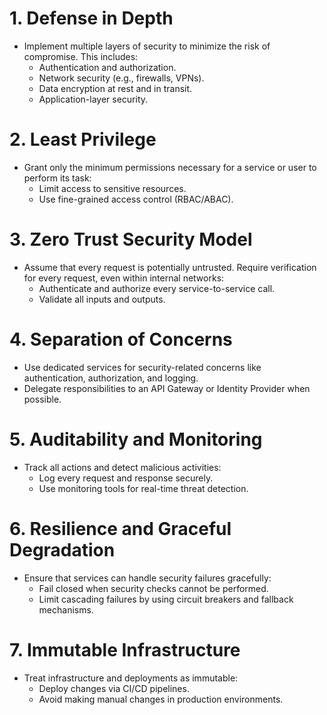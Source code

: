 # 1. Defense in Depth
* Implement multiple layers of security to minimize the risk of compromise. This includes:
    * Authentication and authorization.
    * Network security (e.g., firewalls, VPNs).
    * Data encryption at rest and in transit.
    * Application-layer security.
# 2. Least Privilege
* Grant only the minimum permissions necessary for a service or user to perform its task:
    * Limit access to sensitive resources.
    * Use fine-grained access control (RBAC/ABAC).
# 3. Zero Trust Security Model
* Assume that every request is potentially untrusted. Require verification for every request, even within internal networks:
    * Authenticate and authorize every service-to-service call.
    * Validate all inputs and outputs.
#  4. Separation of Concerns
* Use dedicated services for security-related concerns like authentication, authorization, and logging.
* Delegate responsibilities to an API Gateway or Identity Provider when possible.
# 5. Auditability and Monitoring
* Track all actions and detect malicious activities:
    * Log every request and response securely.
    * Use monitoring tools for real-time threat detection.
# 6. Resilience and Graceful Degradation
* Ensure that services can handle security failures gracefully:
    * Fail closed when security checks cannot be performed.
    * Limit cascading failures by using circuit breakers and fallback mechanisms.
# 7. Immutable Infrastructure
* Treat infrastructure and deployments as immutable:
    * Deploy changes via CI/CD pipelines.
    * Avoid making manual changes in production environments.
